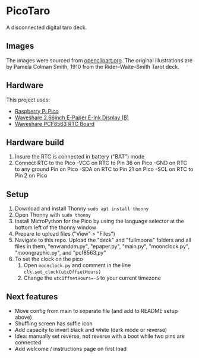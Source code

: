 # PicoTaro
A disconnected digital taro deck. 

## Images
The images were sourced from [openclipart.org](https://openclipart.org/artist/klaatu-tarot). The original illustrations are by Pamela Colman Smith, 1910 from the Rider–Waite–Smith Tarot deck. 

## Hardware
This project uses: 
 - [Raspberry Pi Pico](https://www.raspberrypi.com/products/raspberry-pi-pico/)
 - [Waveshare 2.66inch E-Paper E-Ink Display (B)](https://www.waveshare.com/pico-epaper-2.66-b.htm)
 - [Waveshare PCF8563 RTC Board](https://www.waveshare.com/pcf8563-rtc-board.htm)

## Hardware build
1) Insure the RTC is connected in battery ("BAT") mode
2) Connect RTC to the Pico
    -VCC on RTC to Pin 36 on Pico
    -GND on RTC to any ground Pin on Pico
    -SDA on RTC to Pin 21 on Pico
    -SCL on RTC to Pin 2 on Pico

## Setup
1) Download and install Thonny `sudo apt install thonny`
2) Open Thonny with `sudo thonny`
3) Install MicroPython for the Pico by using the language selector at the bottom left of the thonny window
4) Prepare to upload files ("View" > "Files")
5) Navigate to this repo. Upload the "deck" and "fullmoons" folders and all files in them, "envrandom.py", "epaper.py", "main.py", "moonclock.py", "moongraphic.py", and "pcf8563.py"
6) To set the clock on the pico
    1) Open `moonclock.py` and comment in the line `clk.set_clock(utcOffsetHours)`
    2) Change the `utcOffsetHours=-5` to your current timezone

## Next features
 - Move config from main to separate file (and add to README setup above)
 - Shuffling screen has suffle icon
 - Add capacity to invert black and white (dark mode or reverse)
 - Idea: manually set reverse, not reverse with a boot while two pins are connected
 - Add welcome / instructions page on first load
